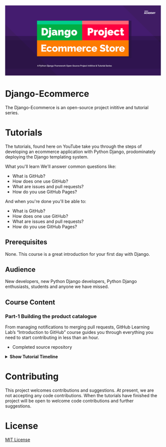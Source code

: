 ![alt text](test2.png)
# Django-Ecommerce
The Django-Ecommerce is an open-source project inititive and tutorial series.   

# Tutorials
The tutorials, found here on YouTube take you through the steps of developing an ecommerce application with Python Django, prodominately deploying the Django templating system.

What you'll learn
We'll answer common questions like:

<ul>
<li>What is GitHub?</li>
<li>How does one use GitHub?</li>
<li>What are issues and pull requests?</li>
<li>How do you use GitHub Pages?</li>
</ul>

And when you're done you'll be able to:

<ul>
<li>What is GitHub?</li>
<li>How does one use GitHub?</li>
<li>What are issues and pull requests?</li>
<li>How do you use GitHub Pages?</li>
</ul>


## Prerequisites
None. This course is a great introduction for your first day with Django.

## Audience
New developers, new Python Django developers, Python Django enthusiasts, students and anyone we have missed.

## Course Content

### **Part-1 Building the product catalogue**
From managing notifications to merging pull requests, GitHub Learning Lab’s “Introduction to GitHub” course guides you through everything you need to start contributing in less than an hour. 
<ul>
<li>Completed source repository</li>
</ul>
<details>
<summary>
<b>Show Tutorial Timeline</b>
</summary>
Part 1
</details>

# Contributing
This project welcomes contributions and suggestions. At present, we are not accepting any code contributions. When the tutorials have finished the project will be open to welcome code contributions and further suggestions.

# License
[MIT License](LICENSE)
